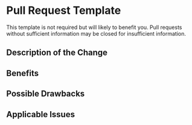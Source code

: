 # Pull Request Template
This template is not required but will likely to benefit you. Pull requests without sufficient information may be closed for insufficient information.

## Description of the Change
## Benefits
## Possible Drawbacks
## Applicable Issues
